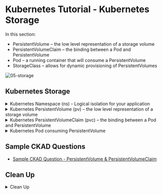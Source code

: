 # Kubernetes Tutorial - Kubernetes Storage

In this section:
* PersistentVolume – the low level representation of a storage volume
* PersistentVolumeClaim – the binding between a Pod and PersistentVolume
* Pod – a running container that will consume a PersistentVolume
* StorageClass – allows for dynamic provisioning of PersistentVolumes

![05-storage](https://user-images.githubusercontent.com/18049790/135604369-020db663-7606-423a-84b2-42f64345b291.jpg)

## Kubernetes Storage

<details class="faq box"><summary>Kubernetes Namespace (ns) - Logical isolation for your application</summary>
<p>

```bash
kubectl create namespace ns-bootcamp-storage
kubectl config set-context --current --namespace=ns-bootcamp-storage
```

</p>
</details>

<details class="faq box"><summary>Kubernetes PersistentVolume (pv) – the low level representation of a storage volume</summary>
<p>

> Problem Statement: I want a way abstract Storage definitions away from application developers
>
> tl;dr – Define some external storage for use by the Kubernetes cluster

kubernetes.io bookmark: [Create a PersistentVolume](https://kubernetes.io/docs/tasks/configure-pod-container/configure-persistent-volume-storage/#create-a-persistentvolume)

```bash
cat << EOF | kubectl apply -f -
apiVersion: v1
kind: PersistentVolume
metadata:
  name: task-pv-volume
  labels:
    type: local
spec:
  storageClassName: manual
  capacity:
    storage: 10Gi
  accessModes:
    - ReadWriteOnce
  hostPath:
    path: "/mnt/data"
EOF
```

</p>
</details>


<details class="faq box"><summary>Kubernetes PersistentVolumeClaim (pvc) – the binding between a Pod and PersistentVolume</summary>
<p>

> Problem Statement: I want a way for my microservices application to claim some storage
> 
> tl;dr – Now I want to claim some storage for use inside my container

kubernetes.io bookmark: [Create a PersistentVolumeClaim](https://kubernetes.io/docs/tasks/configure-pod-container/configure-persistent-volume-storage/#create-a-persistentvolumeclaim)

```bash
cat << EOF | kubectl apply -f -
apiVersion: v1
kind: PersistentVolumeClaim
metadata:
  name: task-pv-claim
spec:
  storageClassName: manual
  accessModes:
    - ReadWriteOnce
  resources:
    requests:
      storage: 3Gi
EOF
```

</p>
</details>

<details class="faq box"><summary>Kubernetes Pod consuming PersistentVolume</summary>
<p>

kubernetes.io bookmark: [Create a PersistentVolumeClaim](https://kubernetes.io/docs/tasks/configure-pod-container/configure-persistent-volume-storage/#create-a-persistentvolumeclaim)

```bash
cat << EOF | kubectl apply -f -
apiVersion: v1
kind: Pod
metadata:
  name: task-pv-pod
spec:
  volumes:
    - name: task-pv-storage
      persistentVolumeClaim:
        claimName: task-pv-claim
  containers:
    - name: task-pv-container
      image: nginx
      ports:
        - containerPort: 80
          name: "http-server"
      volumeMounts:
        - mountPath: "/usr/share/nginx/html"
          name: task-pv-storage
EOF
```

```bash
kubectl exec -it task-pv-pod -- /bin/bash
```

```bash
apt update
apt install curl
curl http://localhost/
```

</p>
</details>

## Sample CKAD Questions

* [Sample CKAD Question - PersistentVolume & PersistentVolumeClaim](https://github.com/jamesbuckett/ckad-questions/blob/main/01-ckad-design-build.md#01-03-create-a-namespace-called-storage-namespace-create-a-persistent-volume-called-my-pv-with-5gi-storage-using-hostpath-mntmy-host-create-a-persistent-volume-claim-called-my-pvc-with-2gi-storage-create-a-pod-called-storage-pod-using-the-nginx-image-mount-the-persistent-volume-claim-onto-my-mount-in-storage-pod)

## Clean Up

<details class="faq box"><summary>Clean Up</summary>
<p>

```bash
cd
yes | rm -R ~/ckad/
kubectl delete ns ns-bootcamp-storage --grace-period 0 --force
```

_End of Section_
